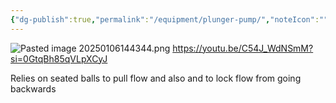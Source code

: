 ```yaml
---
{"dg-publish":true,"permalink":"/equipment/plunger-pump/","noteIcon":"","created":"2025-05-20T09:18:16.109-05:00"}
---
```


![Pasted image 20250106144344.png](/img/user/Secondary/Images/Pasted%20image%2020250106144344.png)
https://youtu.be/C54J_WdNSmM?si=0GtqBh85qVLpXCyJ

Relies on seated balls to pull flow and also and to lock flow from going backwards